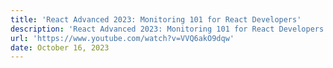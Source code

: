 ```yaml
---
title: 'React Advanced 2023: Monitoring 101 for React Developers'
description: 'React Advanced 2023: Monitoring 101 for React Developers'
url: 'https://www.youtube.com/watch?v=VVQ6akO9dqw'
date: October 16, 2023
---
```

